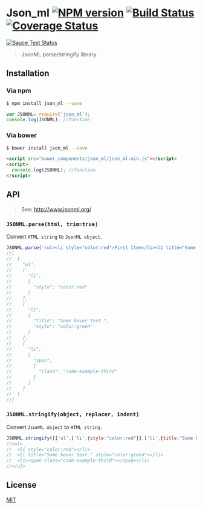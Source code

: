 # Json_ml [![NPM version][npm-image]][npm] [![Build Status][travis-image]][travis] [![Coverage Status][coveralls-image]][coveralls]
[![Sauce Test Status][sauce-image]][sauce]

> JsonML parse/stringify library

## Installation
### Via npm
```bash
$ npm install json_ml --save
```
```js
var JSONML= require('json_ml');
console.log(JSONML); //function
```

### Via bower
```bash
$ bower install json_ml --save
```
```html
<script src="bower_components/json_ml/json_ml.min.js"></script>
<script>
  console.log(JSONML); //function
</script>
```

## API

> See: http://www.jsonml.org/

### `JSONML.parse(html, trim=true)`

Convert `HTML string` to `JsonML object`.

```js
JSONML.parse('<ul><li style="color:red">First Item</li><li title="Some hover text." style="color:green">Second Item</li><li><span class="code-example-third">Third</span>Item</li></ul>');
//[
//  [
//    "ul",
//    [
//      "li",
//      {
//        "style": "color:red"
//      }
//    ],
//    [
//      "li",
//      {
//        "title": "Some hover text.",
//        "style": "color:green"
//      }
//    ],
//    [
//      "li",
//      [
//        "span",
//        {
//          "class": "code-example-third"
//        }
//      ]
//    ]
//  ]
//]
```

### `JSONML.stringify(object, replacer, indent)`

Convert `JsonML object` to `HTML string`.

```js
JSONML.stringify([['ul',['li',{style:"color:red"}],['li',{title:"Some hover text.",style:"color:green"}],['li',['span',{class:'code-example-third'}]]]],null,2);
//<ul>
//  <li style="color:red"></li>
//  <li title="Some hover text." style="color:green"></li>
//  <li><span class="code-example-third"></span></li>
//</ul>
```

License
---
[MIT][License]

[License]: http://59naga.mit-license.org/

[sauce-image]: http://soysauce.berabou.me/59naga/json-ml.svg
[sauce]: https://saucelabs.com/u/59798
[npm-image]:https://img.shields.io/npm/v/json_ml.svg?style=flat-square
[npm]: https://npmjs.org/package/json_ml
[travis-image]: http://img.shields.io/travis/59naga/json-ml.svg?style=flat-square
[travis]: https://travis-ci.org/59naga/json-ml
[coveralls-image]: http://img.shields.io/coveralls/59naga/json-ml.svg?style=flat-square
[coveralls]: https://coveralls.io/r/59naga/json-ml?branch=master

